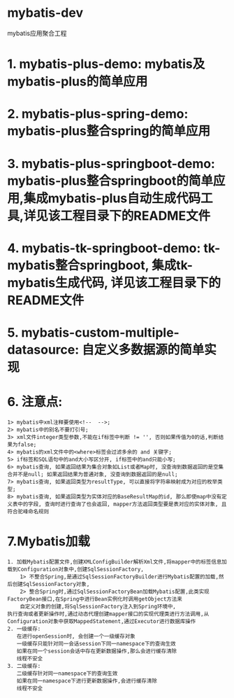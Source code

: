 # mybatis-dev
mybatis应用聚合工程

# 1. mybatis-plus-demo: mybatis及mybatis-plus的简单应用
# 2. mybatis-plus-spring-demo: mybatis-plus整合spring的简单应用
# 3. mybatis-plus-springboot-demo: mybatis-plus整合springboot的简单应用,集成mybatis-plus自动生成代码工具,详见该工程目录下的README文件
# 4. mybatis-tk-springboot-demo: tk-mybatis整合springboot, 集成tk-mybatis生成代码, 详见该工程目录下的README文件
# 5. mybatis-custom-multiple-datasource: 自定义多数据源的简单实现
# 6. 注意点:
    1> mybatis中xml注释要使用<!--  -->;
    2> mybatis中的别名不要打引号;
    3> xml文件integer类型参数,不能在if标签中判断 != '', 否则如果传值为0的话,判断结果为false;
    4> mybatis的xml文件中的<where>标签会过滤多余的 and 关键字;
    5> if标签和SQL语句中的and大小写区分开, if标签中的and只能小写;
    6> mybatis查询, 如果返回结果为集合对象如List或者Map时, 没查询到数据返回的是空集合并不是null; 如果返回结果为普通对象, 没查询到数据返回的是null;
    7> mybatis查询, 如果返回类型为resultType, 可以直接将字符串映射成为对应的枚举类型;
    8> mybatis查询, 如果返回类型为实体对应的BaseResultMap的id, 那么即使map中没有定义表中的字段, 查询时进行查询了也会返回, mapper方法返回类型要是表对应的实体对象, 且符合驼峰命名规则
# 7.Mybatis加载
    1. 加载Mybatis配置文件,创建XMLConfigBuilder解析Xml文件,将mapper中的标签信息加载到Configuration对象中,创建SqlSessionFactory,
        1> 不整合Spring,是通过SqlSessionFactoryBuilder进行Mybatis配置的加载,然后创建SqlSessionFactory对象,
        2> 整合Spring时,通过SqlSessionFactoryBean加载Mybatis配置,此类实现FactoryBean接口,在Spring中进行Bean实例化时调用getObject方法来
        自定义对象的创建,将SqlSessionFactory注入到Spring环境中,
    执行查询或者更新操作时,通过动态代理创建mapper接口的实现代理类进行方法调用,从Configuration对象中获取MappedStatement,通过Executor进行数据库操作
    2. 一级缓存:
       在进行openSession时, 会创建一个一级缓存对象
       一级缓存只能针对同一会话session下同一namespace下的查询生效
       如果在同一个session会话中存在更新数据操作,那么会进行缓存清除
       线程不安全
    3. 二级缓存:
       二级缓存针对同一namespace下的查询生效
       如果在同一namespace下进行更新数据操作,会进行缓存清除
       线程不安全
